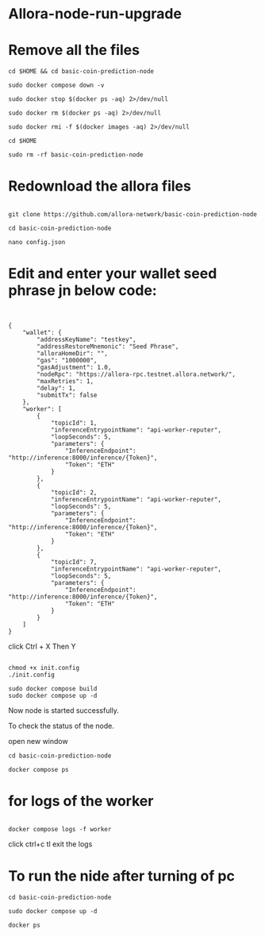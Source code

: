 # Allora-node-run-upgrade

# Remove all the files
```console
cd $HOME && cd basic-coin-prediction-node

sudo docker compose down -v

sudo docker stop $(docker ps -aq) 2>/dev/null

sudo docker rm $(docker ps -aq) 2>/dev/null

sudo docker rmi -f $(docker images -aq) 2>/dev/null

cd $HOME

sudo rm -rf basic-coin-prediction-node

```

# Redownload the allora files

```console

git clone https://github.com/allora-network/basic-coin-prediction-node

cd basic-coin-prediction-node

nano config.json
```
# Edit and enter your wallet seed phrase jn below code:

```console


{
    "wallet": {
        "addressKeyName": "testkey",
        "addressRestoreMnemonic": "Seed Phrase",
        "alloraHomeDir": "",
        "gas": "1000000",
        "gasAdjustment": 1.0,
        "nodeRpc": "https://allora-rpc.testnet.allora.network/",
        "maxRetries": 1,
        "delay": 1,
        "submitTx": false
    },
    "worker": [
        {
            "topicId": 1,
            "inferenceEntrypointName": "api-worker-reputer",
            "loopSeconds": 5,
            "parameters": {
                "InferenceEndpoint": "http://inference:8000/inference/{Token}",
                "Token": "ETH"
            }
        },
        {
            "topicId": 2,
            "inferenceEntrypointName": "api-worker-reputer",
            "loopSeconds": 5,
            "parameters": {
                "InferenceEndpoint": "http://inference:8000/inference/{Token}",
                "Token": "ETH"
            }
        },
        {
            "topicId": 7,
            "inferenceEntrypointName": "api-worker-reputer",
            "loopSeconds": 5,
            "parameters": {
                "InferenceEndpoint": "http://inference:8000/inference/{Token}",
                "Token": "ETH"
            }
        }
    ]
}

```

click Ctrl + X Then Y

```console

chmod +x init.config
./init.config

sudo docker compose build
sudo docker compose up -d
```
Now node is started successfully.

To check the status of the node.

open new window 


```console
cd basic-coin-prediction-node

docker compose ps
```

# for logs of the worker

```console

docker compose logs -f worker
```
click ctrl+c tl exit the logs



# To run the nide after turning of pc

```console
cd basic-coin-prediction-node

sudo docker compose up -d

docker ps
```
